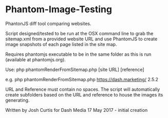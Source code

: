 # Phantom-Image-Testing
PhantonJS diff tool comparing websites.

Script designed/tested to be run at the OSX command line to grab the sitemap.xml from a provided website URL and use PhantomJS to create image snapshots of each page listed in the site map.
	
Requires phantomjs executable to be in the same folder as this is run (available at phantomjs.org).
	
Use: php phantomRenderFromSitemap.php [site URL] [reference]
	
e.g. php phantomRenderFromSitemap.php https://dash.marketing/ 2.5.2
	
URL and Reference must contain no spaces. The script will automatically create subfolders based on the URL and reference to house the images its generating.

Written by Josh Curtis for Dash Media
  17 May 2017 - initial creation
